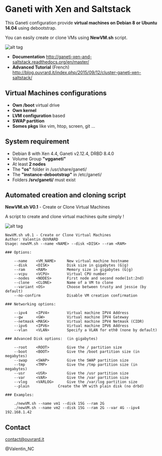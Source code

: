 # Ganeti with Xen and Saltstack

This Ganeti configuration provide **virtual machines on Debian 8 or Ubuntu 14.04** using debootstrap.

You can easily create or clone VMs using **NewVM.sh** script. 

![alt tag](http://blog.ouvrard.it/wp-content/uploads/2015/09/ganeti-banner1.jpg)

* **Documentation** <http://ganeti-xen-and-saltstack.readthedocs.org/en/master/>
* **Advanced Tutorial** (French) <http://blog.ouvrard.it/index.php/2015/09/12/cluster-ganeti-xen-saltstack/>


## Virtual Machines configurations

* **Own /boot** virtual drive
* **Own kernel** 
* **LVM configuration** based 
* **SWAP partition**
* **Somes pkgs** like vim, htop, screen, git ...

## System requirement

* Debian 8 with Xen 4.4, Ganeti v2.12.4, DRBD 8.4.0 
* Volume Group **"vgganeti"**
* At least **2 nodes**
* The **"os"** folder in /usr/share/ganeti/
* The **"instance-debootstrap"** in /etc/ganeti/
* Folders **/srv/ganeti/** must exist

## Automated creation and cloning script

**NewVM.sh V0.1** - Create or Clone Virtual Machines

A script to create and clone virtual machines quite simply !

![alt tag](http://blog.ouvrard.it/wp-content/uploads/2015/09/newVM.jpg)

```
NewVM.sh v0.1 - Create or Clone Virtual Machines
Author: Valentin OUVRARD
Usage: newVM.sh --name <NAME> --disk <DISK> --ram <RAM> 

### Options:

	--name    <VM_NAME>		New virtual machine hostname
	--disk    <DISK>		Disk size in gigabytes (G|g)
	--ram 	  <RAM>			Memory size in gigabytes (G|g)
	--vcpu    <VCPU>		Virtual CPU number
	--nodes   <NODES>		First node and second node(1st:2nd) 
	--clone   <CLONE>		Name of a VM to clone
	--variant <OS>			Choose between trusty and jessie (by default)
	--no-confirm			Disable VM creation confirmation

### Networking options:

	--ipv4 	  <IPV4>		Virtual machine IPV4 Address 
	--gw      <GW>			Virtual machine IPV4 Gateway
	--netmask <MASK>		Virtual machine IPV4 Netmask (CIDR)
	--ipv6 	  <IPV6>		Virtual machine IPV6 Address 
	--vlan 	  <VLAN>		Specify a VLAN for eth0 (none by default) 

### Advanced Disk options:	(in gigabytes)

	--root    <ROOT>		Give the / partition size
	--boot    <BOOT>		Give the /boot partition size (in megabytes)
	--swap	  <SWAP>		Give the SWAP partition size
	--tmp	  <TMP>			Give the /tmp partition size (in megabytes)
	--usr	  <USR>			Give the /usr partition size
	--var  	  <VAR>			Give the /var partition size
	--vlog 	  <VARLOG>		Give the /var/log partition size
	--plain				Create the VM with plain disk (no drbd)

### Examples:

	./newVM.sh --name vm1 --disk 15G --ram 2G
	./newVM.sh --name vm2 --disk 15G --ram 2G --var 4G --ipv4 192.168.1.42

```

## Contact

contact@ouvrard.it

@Valentin_NC


